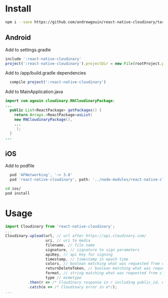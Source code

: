 # Install
```bash
npm i --save https://github.com/andrewgouin/react-native-cloudinary/tarball/master
```
## Android

Add to settings.gradle
```javascript
include ':react-native-cloudinary'
project(':react-native-cloudinary').projectDir = new File(rootProject.projectDir, '../node_modules/react-native-cloudinary/android')
```

Add to /app/build.gradle dependencies
```javascript
  compile project(':react-native-cloudinary')
```

Add to MainApplication.java
```java
import com.agouin.cloudinary.RNCloudinaryPackage;
...
  public List<ReactPackage> getPackages() {
    return Arrays.<ReactPackage>asList(
    new RNCloudinaryPackage(),
    ...
     );
  }
...
```

## iOS

Add to podfile
```javascript
  pod 'AFNetworking', '~> 3.0'
  pod 'react-native-cloudinary', path: '../node-modules/react-native-cloudinary'
```

```bash
cd ios/
pod install
```

# Usage
```javascript
import Cloudinary from 'react-native-cloudinary';
...
Cloudinary.upload(url, // url after https://api.cloudinary.com/
                  uri, // uri to media
                  filename, // file name
                  signature, // signature to sign parameters
                  apiKey, // api key for signing
                  timestamp, // timestamp in epoch time
                  colors, // boolean matching what was requested from cloudinary
                  returnDeleteToken, // boolean matching what was requested from cloudinary
                  format, // string matching what was requested from cloudinary (null if not used)
                  type // mimetype
          .then(r => /* Cloudinary response in r including public_id, etc. */)
          .catch(e => /* Cloudinary error in e*/);
...
```

